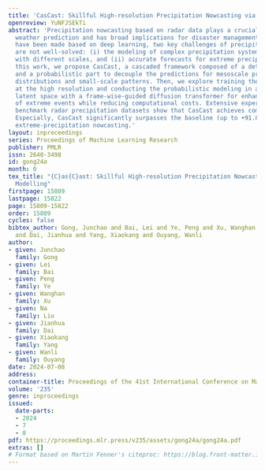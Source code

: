 ```yaml
---
title: 'CasCast: Skillful High-resolution Precipitation Nowcasting via Cascaded Modelling'
openreview: YuNFJSEkTi
abstract: 'Precipitation nowcasting based on radar data plays a crucial role in extreme
  weather prediction and has broad implications for disaster management. Despite progresses
  have been made based on deep learning, two key challenges of precipitation nowcasting
  are not well-solved: (i) the modeling of complex precipitation system evolutions
  with different scales, and (ii) accurate forecasts for extreme precipitation. In
  this work, we propose CasCast, a cascaded framework composed of a deterministic
  and a probabilistic part to decouple the predictions for mesoscale precipitation
  distributions and small-scale patterns. Then, we explore training the cascaded framework
  at the high resolution and conducting the probabilistic modeling in a low dimensional
  latent space with a frame-wise-guided diffusion transformer for enhancing the optimization
  of extreme events while reducing computational costs. Extensive experiments on three
  benchmark radar precipitation datasets show that CasCast achieves competitive performance.
  Especially, CasCast significantly surpasses the baseline (up to +91.8%) for regional
  extreme-precipitation nowcasting.'
layout: inproceedings
series: Proceedings of Machine Learning Research
publisher: PMLR
issn: 2640-3498
id: gong24a
month: 0
tex_title: "{C}as{C}ast: Skillful High-resolution Precipitation Nowcasting via Cascaded
  Modelling"
firstpage: 15809
lastpage: 15822
page: 15809-15822
order: 15809
cycles: false
bibtex_author: Gong, Junchao and Bai, Lei and Ye, Peng and Xu, Wanghan and Liu, Na
  and Dai, Jianhua and Yang, Xiaokang and Ouyang, Wanli
author:
- given: Junchao
  family: Gong
- given: Lei
  family: Bai
- given: Peng
  family: Ye
- given: Wanghan
  family: Xu
- given: Na
  family: Liu
- given: Jianhua
  family: Dai
- given: Xiaokang
  family: Yang
- given: Wanli
  family: Ouyang
date: 2024-07-08
address:
container-title: Proceedings of the 41st International Conference on Machine Learning
volume: '235'
genre: inproceedings
issued:
  date-parts:
  - 2024
  - 7
  - 8
pdf: https://proceedings.mlr.press/v235/assets/gong24a/gong24a.pdf
extras: []
# Format based on Martin Fenner's citeproc: https://blog.front-matter.io/posts/citeproc-yaml-for-bibliographies/
---
```

